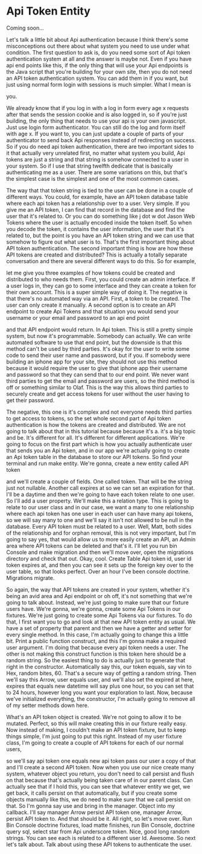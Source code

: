 # Api Token Entity

Coming soon...

Let's talk a little bit about Api authentication because I think there's some misconceptions out there about what system you need to use under what condition. The first question to ask is, do you need some sort of Api token authentication system at all and the answer is maybe not. Even if you have api end points like this, if the only thing that will use your Api endpoints is the Java script that you're building for your own site, then you do not need an API token authentication system. You can add them in if you want, but just using normal form login with sessions is much simpler. What I mean is 

you. 

We already know that if you log in with a log in form every age x requests after that sends the session cookie and is also logged in, so if you're just building, the only thing that needs to use your api is your own javascript. Just use login form authenticator. You can still do the log and form itself with age x. If you want to, you can just update a couple of parts of your authenticator to send back Api responses instead of redirecting on success. So if you do need api token authentication, there are two important sides to it that actually very unrelated first, no matter what system you build, Api tokens are just a string and that string is somehow connected to a user in your system. So if I use that string twelfth dedicate that is basically authenticating me as a user. There are some variations on this, but that's the simplest case is the simplest and one of the most common cases. 

The way that that token string is tied to the user can be done in a couple of different ways. You could, for example, have an API token database table where each api token has a relationship over to a user. Very simple. If you give me an API token, I can find that record in the database and find the user that it's related to. Or you can do something like j dot w dot Jason Web Tokens where the user is actually encoded inside the token itself. So when you decode the token, it contains the user information, the user that it's related to, but the point is you have an API token string and we can use that somehow to figure out what user is to. That's the first important thing about API token authentication. The second important thing is how are how these API tokens are created and distributed? This is actually a totally separate conversation and there are several different ways to do this. So for example, 

let me give you three examples of how tokens could be created and distributed to who needs them. First, you could create an admin interface. If a user logs in, they can go to some interface and they can create a token for their own account. This is a super simple way of doing it. The negative is that there's no automated way via an API. First, a token to be created. The user can only create it manually. A second option is to create an API endpoint to create Api Tokens and that situation you would send your username or your email and password to an api end point 

and that API endpoint would return. In Api token. This is still a pretty simple system, but now it's programmable. Somebody can actually. We can write automated software to use that end point, but the downside is that this method can't be used by third parties. It's okay for the user to write some code to send their user name and password, but if you. If somebody were building an iphone app for your site, they should not use this method because it would require the user to give that iphone app their username and password so that they can send that to our end point. We never want third parties to get the email and password are users, so the third method is off or something similar to Olaf. This is the way this allows third parties to securely create and get access tokens for user without the user having to get their password. 

The negative, this one is it's complex and not everyone needs third parties to get access to tokens, so the set whole second part of Api token authentication is how the tokens are created and distributed. We are not going to talk about that in this tutorial because because it's a. it's a big topic and be. It's different for all. It's different for different applications. We're going to focus on the first part which is how you actually authenticate user that sends you an Api token, and in our app we're actually going to create an Api token table in the database to store our API tokens. So find your terminal and run make entity. We're gonna, create a new entity called API token 

and we'll create a couple of fields. One called token. That will be the string just not nullable. Another call expires at so we can set an expiration for that. I'll be a daytime and then we're going to have each token relate to one user. So I'll add a user property. We'll make this a relation type. This is going to relate to our user class and in our case, we want a many to one relationship where each api token has one user in each user can have many api tokens, so we will say many to one and we'll say it isn't not allowed to be null in the database. Every API token must be related to a user. Well, Matt, both sides of the relationship and for orphan removal, this is not very important, but I'm going to say yes, that would allow us to more easily create an API, an Admin area where API tokens can be deleted and that's it. I'll let you run bin Console and make migration and then we'll move over, open the migrations directory and check that out. Okay, cool. Create Table Api token id, user id token expires at, and then you can see it sets up the foreign key over to the user table, so that looks perfect. Over an hour I've been console doctrine. Migrations migrate. 

So again, the way that API tokens are created in your system, whether it's being an avid area and Api endpoint or oh off, it's not something that we're going to talk about. Instead, we're just going to make sure that our fixture users have. We're gonna, we're gonna, create some Api Tokens in our fixtures. We're just going to create some Api Tokens via our fixtures. To do that, I first want you to go and look at that new API token entity as usual. We have a set of property that parent and then we have a getter and setter for every single method. In this case, I'm actually going to change this a little bit. Print a public function construct, and this I'm gonna make a required user argument. I'm doing that because every api token needs a user. The other is not making this construct function is this token here should be a random string. So the easiest thing to do is actually just to generate that right in the constructor. Automatically say this, our token equals, say vin to Hex, random bites, 60. That's a secure way of getting a random string. Then we'll say this Arrow, user equals user, and we'll also set the expired at here, expires that equals new datetime will say plus one hour, so you can set that to 24 hours, however long you want your exploration to last. Now, because we've initialized everything, the constructor, I'm actually going to remove all of my setter methods down here. 

What's an API token object is created. We're not going to allow it to be mutated. Perfect, so this will make creating this in our fixture really easy. Now instead of making, I couldn't make an API token fixture, but to keep things simple, I'm just going to put this right. Instead of my user fixture class, I'm going to create a couple of API tokens for each of our normal users, 

so we'll say api token one equals new api token pass our user a copy of that and I'll create a second API token. Now when you use our nice create many system, whatever object you return, you don't need to call persist and flush on that because that's actually being taken care of in our parent class. Can actually see that if I hold this, you can see that whatever entity we get, we get back, it calls persist on that automatically, but if you create some objects manually like this, we do need to make sure that we call persist on that. So I'm gonna say use and bring in the manager. Object into my callback. I'll say manager Arrow persist API token one, manager Arrow, persist API token to. And that should be it. All right, so let's move over. Run Bin Console doctrine fixtures, load matte finishes, run Bin Console, doctrine query sql, select star from Api underscore token. Nice, good long random strings. You can see each is related to a different user Id. Awesome. So next let's talk about. Talk about using these API tokens to authenticate the user.